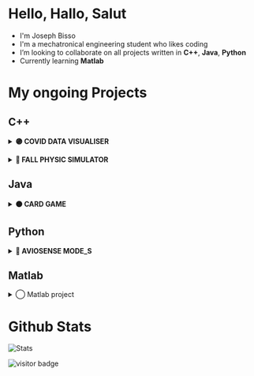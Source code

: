 # Hello, Hallo, Salut 
- I'm Joseph Bisso
- I'm a mechatronical engineering student who likes coding
- I’m looking to collaborate on all projects written in **C++**, **Java**, **Python**
- Currently learning **Matlab**

# My ongoing Projects 

## C++

<details><summary style=><strong>🟣 COVID DATA VISUALISER</strong></p> </summary><p>

### [StarLINK](https://github.com/JosephBisso/Starlink) 
[![GitHub release](https://img.shields.io/github/v/release/Josephbisso/Starlink.svg)](https://github.com/JosephBisso/Starlink/releases) 
![made-with-QtCreator](https://img.shields.io/badge/Made%20with-QtCreator-6cc644.svg)
  - A tool for visualizing Covid Data in Europa. 

  <details><summary>Little Backstory </summary><p>
    
  - This project was initially a project we did for the programming course at the University. We were asked to programm a little appilcation as a test to pass the class and we taught a Covid-Tracker would be a pretty nice thing to programm. It was our first project for all of us, and we learned a lot of things and gained a lot of programming experience. After we passed the class, I decided to continue working on the project myself. Small bugs still need to be fixed and the computing time is still a bit long. The data set used at the beginning has also been changed and the program still needs to be adapted and optimized to this new format.
</p></details>  

  - Read the complet manual [here](https://github.com/JosephBisso/Starlink/blob/master/manual%20instruction/Anleitung.pdf). This project was wirtten using **Qt Creator**. 
 
<div align="center">
  <img src="https://github.com/JosephBisso/Starlink/blob/master/manual%20instruction/Covisualizer%2019.08.2020%2015_31_03.png" width="600">
  <img src="https://github.com/JosephBisso/Starlink/blob/master/manual%20instruction/Germany_Graph_Infi.png" width="500">    
  <img src="https://github.com/JosephBisso/Starlink/blob/master/manual%20instruction/Germany_Diagram_GesamtTode.png" width="500">
</div>

</p></details>  

<details><summary> <strong>🔴 FALL PHYSIC SIMULATOR</strong> </summary><p>

### [StellarLINK](https://github.com/JosephBisso/Stellarlink) 
 
 [![GitHub release](https://img.shields.io/github/v/release/Josephbisso/Stellarlink.svg)](https://github.com/JosephBisso/Stellarlink/releases) 
![made-with-QtCreator](https://img.shields.io/badge/Made%20with-QtCreator-6cc644.svg)

- **StellarLink** is a 2D mini game / **Fall Physic Simulator** written in **Qt/QML**, **C++** and **JavaScript**.

- In the game, you control a little ball cruising on the moon and enjoying a nice view on the planet Earth. 
  
  Get a glimpse of the game's mechanics through the GIF below:

<p align="center">
  <img src="https://github.com/JosephBisso/Stellarlink/blob/main/.github/gif/Stellar_accelerating.gif">
</p> 
  
<p align="center">
  <img width="650" heigth="900" src="https://github.com/JosephBisso/Stellarlink/blob/main/.github/gif/Stellar_earth.gif ">
</p>  
  
  </p></details>
 
 

## Java

<details><summary><strong>🟠 CARD GAME </strong> </summary>
<p>
  
### [Card game](https://github.com/JosephBisso/Cardgame)
[![GitHub release](https://img.shields.io/github/v/release/Josephbisso/Cardgame.svg)](https://github.com/JosephBisso/Cardgame/releases)
![tested-with-JUnit](https://img.shields.io/badge/Tested%20with-JUnit-6e5494.svg)
- Cardgame is a implementation of a physical Card game. For now there is only one pre-programmed Game but with this programm you can play a large number of card games if you know the rule and want to create a new Game with existing rules. But more (popular) Games are definitling in the way. Stay tunned!

- Your opponents will be AIs. The last Player with remaining Card loose the Game. For now neither the number of Ais nor their Level can be changed, but I played a couple hundred games and sometimes I win and sometimes I loose. Either way I had a lot of fun

- This project is written and _tested automatically_ using **Gradle** and **JUnit**
  
#### GamePlay 
  
<div align="center">
  <img src="https://github.com/JosephBisso/Cardgame/blob/main/preview/StartScreen_newStyle.png" width="600">
  <img src="https://github.com/JosephBisso/Cardgame/blob/main/preview/GamePlayScreen_interaction%20with_AI.png" width="500">
  <img src="https://github.com/JosephBisso/Cardgame/blob/main/preview/GamePlayScreen_AIvsAivsAI.png" width="500">
</div>
  
</p>
</details>

## Python

<details><summary><strong>🔵 AVIOSENSE MODE_S</strong></summary> 
<p>

### [Aviosense MODE-S](https://github.com/JosephBisso/aviosense_mode_s) 
[![GitHub release](https://img.shields.io/github/v/release/Josephbisso/aviosense_mode_s.svg)](https://github.com/JosephBisso/aviosense_mode_s/releases) 
- **Aviosense MODE-S** is a **Data analaysis** app written in **python**, **Qt/QML** and **JavaScript**.

- Aviosense MODE_S aims to make statements on turbulence using available data from MODE-S receiversn thanks a automated procedure for data transfer and calculation of the given approach while increasing the temporal and spatial scale of the data set used for the calculation 
 

<div align="center">
  <img src="https://github.com/JosephBisso/aviosense_mode_s/blob/develop/.github/readme/map%20view.png"  width="600">
  <img src="https://github.com/JosephBisso/aviosense_mode_s/blob/develop/.github/readme/raw%20view.png" width="500">
  <img src="https://github.com/JosephBisso/aviosense_mode_s/blob/develop/.github/readme/kde%20view.png" width="500">
</div>
 
 
</p>
</details>

## Matlab

<details><summary>◯ Matlab project</summary> 
<p>
    
### coming soon...
  
</p>
</details>
  
# Github Stats

![Stats](https://github-readme-stats.vercel.app/api?username=JosephBisso&include_all_commits=true&&show_icons=true&title_color=ffffff&icon_color=bb2acf&text_color=daf7dc&bg_color=151515)

![visitor badge](https://visitor-badge.glitch.me/badge?page_id=Josephbisso.visitor-badge)
<!---
JosephBisso/JosephBisso is a ✨ special ✨ repository because its `README.md` (this file) appears on your GitHub profile.
You can click the Preview link to take a look at your changes.
--->
